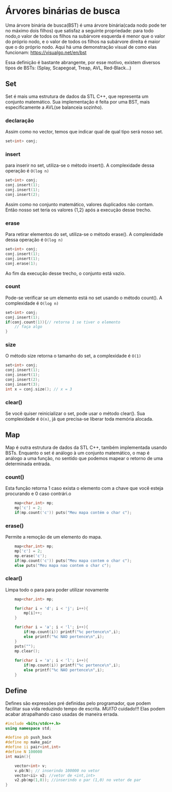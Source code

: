 # Árvores binárias de busca

Uma árvore binária de busca(BST) é uma árvore binária(cada nodo pode ter no máximo dois filhos) que satisfaz a seguinte propriedade: para todo nodo,o valor de todos os filhos na subárvore esquerda é menor que o valor do próprio nodo, e o valor de todos os filhos na subárvore direita é maior que o do próprio nodo. Aqui há uma demonstração visual de como elas funcionam: https://visualgo.net/en/bst

Essa definição é bastante abrangente, por esse motivo, existem diversos tipos de BSTs: (Splay, Scapegoat, Treap, AVL, Red-Black...)

## Set

Set é mais uma estrutura de dados da STL C++, que representa um conjunto matemático. Sua implementação é feita por uma BST, mais especificamente a AVL(se balanceia sozinho).

### declaração

Assim como no vector, temos que indicar qual de qual tipo será nosso set.

```cpp
set<int> conj;
```

### insert

para inserir no set, utiliza-se o método insert(). A complexidade dessa operação é ```O(log n)```
```cpp
set<int> conj;
conj.insert(1);
conj.insert(1);
conj.insert(2);

```

Assim como no conjunto matemático, valores duplicados não contam. Então nosso set teria os valores {1,2} após a execução desse trecho.



###  erase

Para retirar elementos do set, utiliza-se o método erase(). A complexidade dessa operação é ```O(log n)```

```cpp
set<int> conj;
conj.insert(1);
conj.insert(1);
conj.erase(1);
```

Ao fim da execução desse trecho, o conjunto está vazio.

### count

Pode-se verificar se um elemento está no set usando o método count(). A complexidade é ```O(log n)```

```cpp
set<int> conj;
conj.insert(1);
if(conj.count(1)){// retorna 1 se tiver o elemento
	// faça algo
}

```
### size

O método size retorna o tamanho do set, a complexidade é ```O(1)```
```cpp
set<int> conj;
conj.insert(1);
conj.insert(1);
conj.insert(2);
conj.insert(3);
int x = conj.size(); // x = 3

```

### clear()

Se você quiser reinicializar o set, pode usar o método clear(). Sua complexidade é ```O(n)```, já que precisa-se liberar toda memória alocada.




## Map

Map é outra estrutura de dados da STL C++, também implementada usando BSTs. Enquanto o set é análogo à um conjunto matemático, o map é análogo a uma função, no sentido que podemos mapear o retorno de uma determinada entrada.


### count()
Esta função retorna 1 caso exista o elemento com a chave que você esteja procurando e 0 caso contrári.o
```cpp
	map<char,int> mp;
	mp['c'] = 2; 
	if(mp.count('c')) puts("Meu mapa contém o char c");
```
### erase()
Permite a remoção de um elemento do mapa.
```cpp
	map<char,int> mp;
	mp['c'] = 2; 
	mp.erase('c');
	if(mp.count('c')) puts("Meu mapa contem o char c");
	else puts("Meu mapa nao contem o char c");
```
### clear()
Limpa todo o para para poder utilizar novamente
```cpp
	map<char,int> mp;

	for(char i = 'd'; i < 'j'; i++){
		mp[i]++;
	}

	for(char i = 'a'; i < 'l'; i++){
		if(mp.count(i)) printf("%c pertence\n",i);
		else printf("%c NAO pertence\n",i);
	}
	puts("");
	mp.clear();
	
	for(char i = 'a'; i < 'l'; i++){
		if(mp.count(i)) printf("%c pertence\n",i);
		else printf("%c NAO pertence\n",i);
	}
```





## Define

Defines são expressões pré definidas pelo programador, que podem facilitar sua vida reduzindo tempo de escrita. *MUITO* cuidado!!! Elas podem  acabar atrapalhando caso usadas de maneira errada.
```cpp
#include <bits/stdc++.h>
using namespace std;

#define pb push_back
#define mp make_pair
#define ii pair<int,int>
#define N 100000
int main(){

	vector<int> v;
	v.pb(N); // inserindo 100000 no vetor
	vector<ii> v2; //vetor de <int,int>
	v2.pb(mp(1,0)); //inserindo o par (1,0) no vetor de par
}
```
